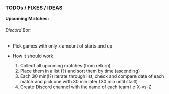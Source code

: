 ﻿### **TODOs / FIXES / IDEAS**

**Upcoming Matches:**

###### Discord Bot:
- Pick games with only x amount of starts and up

- How it should work
    1. Collect all upcoming matches (from return) 
    2. Place them in a list (?) and sort them by time (ascending) 
    3. Each 30 min(!?) iterate through list, check and compare date of each match
  and pick one with 30 min later (30 min until start)
  4. Create Discord channel with the name of each team i.e X-vs-Z